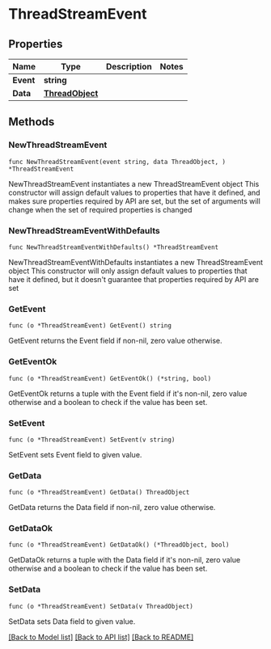 # ThreadStreamEvent

## Properties

Name | Type | Description | Notes
------------ | ------------- | ------------- | -------------
**Event** | **string** |  | 
**Data** | [**ThreadObject**](ThreadObject.md) |  | 

## Methods

### NewThreadStreamEvent

`func NewThreadStreamEvent(event string, data ThreadObject, ) *ThreadStreamEvent`

NewThreadStreamEvent instantiates a new ThreadStreamEvent object
This constructor will assign default values to properties that have it defined,
and makes sure properties required by API are set, but the set of arguments
will change when the set of required properties is changed

### NewThreadStreamEventWithDefaults

`func NewThreadStreamEventWithDefaults() *ThreadStreamEvent`

NewThreadStreamEventWithDefaults instantiates a new ThreadStreamEvent object
This constructor will only assign default values to properties that have it defined,
but it doesn't guarantee that properties required by API are set

### GetEvent

`func (o *ThreadStreamEvent) GetEvent() string`

GetEvent returns the Event field if non-nil, zero value otherwise.

### GetEventOk

`func (o *ThreadStreamEvent) GetEventOk() (*string, bool)`

GetEventOk returns a tuple with the Event field if it's non-nil, zero value otherwise
and a boolean to check if the value has been set.

### SetEvent

`func (o *ThreadStreamEvent) SetEvent(v string)`

SetEvent sets Event field to given value.


### GetData

`func (o *ThreadStreamEvent) GetData() ThreadObject`

GetData returns the Data field if non-nil, zero value otherwise.

### GetDataOk

`func (o *ThreadStreamEvent) GetDataOk() (*ThreadObject, bool)`

GetDataOk returns a tuple with the Data field if it's non-nil, zero value otherwise
and a boolean to check if the value has been set.

### SetData

`func (o *ThreadStreamEvent) SetData(v ThreadObject)`

SetData sets Data field to given value.



[[Back to Model list]](../README.md#documentation-for-models) [[Back to API list]](../README.md#documentation-for-api-endpoints) [[Back to README]](../README.md)


